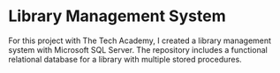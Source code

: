 # Library Management System

For this project with The Tech Academy, I created a library management system with Microsoft SQL Server. The repository includes a functional relational database for a library with multiple stored procedures.

